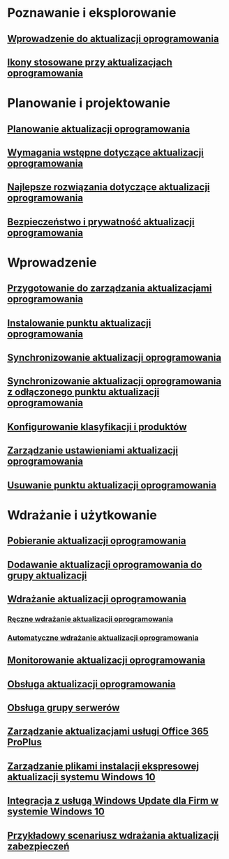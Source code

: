 # Poznawanie i eksplorowanie
## [Wprowadzenie do aktualizacji oprogramowania](understand/software-updates-introduction.md)
## [Ikony stosowane przy aktualizacjach oprogramowania](understand/software-updates-icons.md)

# Planowanie i projektowanie
## [Planowanie aktualizacji oprogramowania](plan-design/plan-for-software-updates.md)
## [Wymagania wstępne dotyczące aktualizacji oprogramowania](plan-design/prerequisites-for-software-updates.md)
## [Najlepsze rozwiązania dotyczące aktualizacji oprogramowania](plan-design/software-updates-best-practices.md)
## [Bezpieczeństwo i prywatność aktualizacji oprogramowania](plan-design/security-and-privacy-for-software-updates.md)

# Wprowadzenie
## [Przygotowanie do zarządzania aktualizacjami oprogramowania](get-started/prepare-for-software-updates-management.md)
## [Instalowanie punktu aktualizacji oprogramowania](get-started/install-a-software-update-point.md)
## [Synchronizowanie aktualizacji oprogramowania](get-started/synchronize-software-updates.md)
## [Synchronizowanie aktualizacji oprogramowania z odłączonego punktu aktualizacji oprogramowania](get-started/synchronize-software-updates-disconnected.md)
## [Konfigurowanie klasyfikacji i produktów](get-started/configure-classifications-and-products.md)
## [Zarządzanie ustawieniami aktualizacji oprogramowania](get-started/manage-settings-for-software-updates.md)
## [Usuwanie punktu aktualizacji oprogramowania](get-started/remove-a-software-update-point.md)

# Wdrażanie i użytkowanie
## [Pobieranie aktualizacji oprogramowania](deploy-use/download-software-updates.md)

## [Dodawanie aktualizacji oprogramowania do grupy aktualizacji](deploy-use/add-software-updates-to-an-update-group.md)
## [Wdrażanie aktualizacji oprogramowania](deploy-use/deploy-software-updates.md)
### [Ręczne wdrażanie aktualizacji oprogramowania](deploy-use/manually-deploy-software-updates.md)
### [Automatyczne wdrażanie aktualizacji oprogramowania](deploy-use/automatically-deploy-software-updates.md)

## [Monitorowanie aktualizacji oprogramowania](deploy-use/monitor-software-updates.md)
## [Obsługa aktualizacji oprogramowania](deploy-use/software-updates-maintenance.md)
## [Obsługa grupy serwerów](deploy-use/service-a-server-group.md)
## [Zarządzanie aktualizacjami usługi Office 365 ProPlus](deploy-use/manage-office-365-proplus-updates.md)
## [Zarządzanie plikami instalacji ekspresowej aktualizacji systemu Windows 10](deploy-use/manage-express-installation-files-for-windows-10-updates.md)
## [Integracja z usługą Windows Update dla Firm w systemie Windows 10](deploy-use/integrate-windows-update-for-business-windows-10.md)
## [Przykładowy scenariusz wdrażania aktualizacji zabezpieczeń](deploy-use/example-scenario-deploy-monitor-monthly-security-updates.md)
